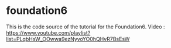 # foundation6
This is the code source of the tutorial for the Foundation6.
Video : https://www.youtube.com/playlist?list=PLqbHsW_OOwwa9ezNyvoYO0hQHvR7BsEsW
